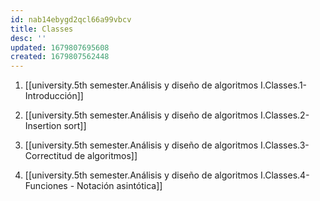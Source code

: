 ```yaml
---
id: nab14ebygd2qcl66a99vbcv
title: Classes
desc: ''
updated: 1679807695608
created: 1679807562448
---
```


1. [[university.5th semester.Análisis y diseño de algoritmos I.Classes.1-Introducción]]

2. [[university.5th semester.Análisis y diseño de algoritmos I.Classes.2-Insertion sort]]

3. [[university.5th semester.Análisis y diseño de algoritmos I.Classes.3-Correctitud de algoritmos]]

4. [[university.5th semester.Análisis y diseño de algoritmos I.Classes.4-Funciones - Notación asintótica]]